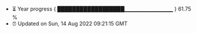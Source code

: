 - ⏳ Year progress { ██████████████████▁▁▁▁▁▁▁▁▁▁▁▁ } 61.75 %
- ⏰ Updated on Sun, 14 Aug 2022 09:21:15 GMT

